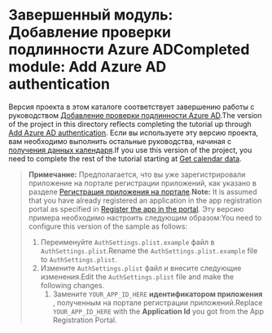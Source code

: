 # <a name="completed-module-add-azure-ad-authentication"></a><span data-ttu-id="9b77b-101">Завершенный модуль: Добавление проверки подлинности Azure AD</span><span class="sxs-lookup"><span data-stu-id="9b77b-101">Completed module: Add Azure AD authentication</span></span>

<span data-ttu-id="9b77b-102">Версия проекта в этом каталоге соответствует завершению работы с руководством [Добавление проверки подлинности Azure AD](https://docs.microsoft.com/graph/tutorials/ios-objectivec?tutorial-step=3).</span><span class="sxs-lookup"><span data-stu-id="9b77b-102">The version of the project in this directory reflects completing the tutorial up through [Add Azure AD authentication](https://docs.microsoft.com/graph/tutorials/ios-objectivec?tutorial-step=3).</span></span> <span data-ttu-id="9b77b-103">Если вы используете эту версию проекта, вам необходимо выполнить остальные руководства, начиная с [получения данных календаря](https://docs.microsoft.com/graph/tutorials/ios-objectivec?tutorial-step=4).</span><span class="sxs-lookup"><span data-stu-id="9b77b-103">If you use this version of the project, you need to complete the rest of the tutorial starting at [Get calendar data](https://docs.microsoft.com/graph/tutorials/ios-objectivec?tutorial-step=4).</span></span>

> <span data-ttu-id="9b77b-104">**Примечание:** Предполагается, что вы уже зарегистрировали приложение на портале регистрации приложений, как указано в разделе [Регистрация приложения на портале](https://docs.microsoft.com/graph/tutorials/ios-objectivec?tutorial-step=2).</span><span class="sxs-lookup"><span data-stu-id="9b77b-104">**Note:** It is assumed that you have already registered an application in the app registration portal as specified in [Register the app in the portal](https://docs.microsoft.com/graph/tutorials/ios-objectivec?tutorial-step=2).</span></span> <span data-ttu-id="9b77b-105">Эту версию примера необходимо настроить следующим образом:</span><span class="sxs-lookup"><span data-stu-id="9b77b-105">You need to configure this version of the sample as follows:</span></span>
>
> 1. <span data-ttu-id="9b77b-106">Переименуйте `AuthSettings.plist.example` файл в `AuthSettings.plist`.</span><span class="sxs-lookup"><span data-stu-id="9b77b-106">Rename the `AuthSettings.plist.example` file to `AuthSettings.plist`.</span></span>
> 1. <span data-ttu-id="9b77b-107">Измените `AuthSettings.plist` файл и внесите следующие изменения.</span><span class="sxs-lookup"><span data-stu-id="9b77b-107">Edit the `AuthSettings.plist` file and make the following changes.</span></span>
>     1. <span data-ttu-id="9b77b-108">Замените `YOUR_APP_ID_HERE` **идентификатором приложения** , полученным на портале регистрации приложений.</span><span class="sxs-lookup"><span data-stu-id="9b77b-108">Replace `YOUR_APP_ID_HERE` with the **Application Id** you got from the App Registration Portal.</span></span>
